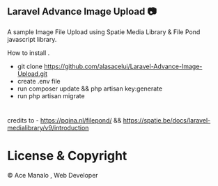 ## Laravel Advance Image Upload 📷

A sample Image File Upload using Spatie Media Library & File Pond javascript library.

How to install .

-   git clone https://github.com/alasacelui/Laravel-Advance-Image-Upload.git
-   create .env file
-   run composer update && php artisan key:generate
-   run php artisan migrate

#

credits to - https://pqina.nl/filepond/ && https://spatie.be/docs/laravel-medialibrary/v9/introduction

# License & Copyright

© Ace Manalo , Web Developer
